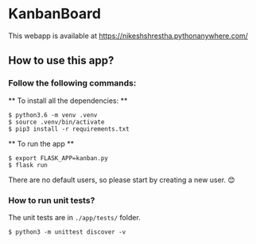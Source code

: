 # KanbanBoard

This webapp is available at <https://nikeshshrestha.pythonanywhere.com/>

## How to use this app?
### Follow the following commands:
** To install all the dependencies: **
```
$ python3.6 -m venv .venv
$ source .venv/bin/activate
$ pip3 install -r requirements.txt
```
** To run the app **
```
$ export FLASK_APP=kanban.py
$ flask run
```

There are no default users, so please start by creating a new user. :blush:

### How to run unit tests?
The unit tests are in `./app/tests/` folder.
```
$ python3 -m unittest discover -v
```
